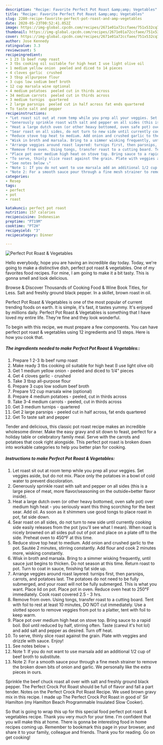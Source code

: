 ```yaml
---
description: "Recipe: Favorite Perfect Pot Roast &amp;amp; Vegetables"
title: "Recipe: Favorite Perfect Pot Roast &amp;amp; Vegetables"
slug: 2280-recipe-favorite-perfect-pot-roast-and-amp-vegetables
date: 2020-05-23T00:52:41.052Z
image: https://img-global.cpcdn.com/recipes/2671e01a72ccfaee/751x532cq70/perfect-pot-roast-vegetables-recipe-main-photo.jpg
thumbnail: https://img-global.cpcdn.com/recipes/2671e01a72ccfaee/751x532cq70/perfect-pot-roast-vegetables-recipe-main-photo.jpg
cover: https://img-global.cpcdn.com/recipes/2671e01a72ccfaee/751x532cq70/perfect-pot-roast-vegetables-recipe-main-photo.jpg
author: Jose Kennedy
ratingvalue: 3.3
reviewcount: 5
recipeingredient:
- 1 23 lb beef rump roast
- 3 tbs cooking oil suitable for high heat I use light olive oil
- 1 medium yellow onion  peeled and diced to 14 pieces
- 4 cloves garlic  crushed
- 3 tbsp allpurpose flour
- 3 cups low sodium beef broth
- 12 cup marsala wine optional
- 4 medium potatoes  peeled cut in thirds across
- 34 medium carrots  peeled cut in thirds across
- 3 medium turnips  quartered
- 2 large parsnips  peeled cut in half across fat ends quartered
- To taste salt and pepper
recipeinstructions:
- "Let roast sit out at room temp while you prep all your veggies. Set veggies aside, but do not mix. Place only the potatoes in a bowl of cold water to prevent discoloration."
- "Generously sprinkle roast with salt and pepper on all sides (this is a large piece of meat, more flavor/seasoning on the outside=better flavor inside)."
- "Heat a large dutch oven (or other heavy bottomed, oven safe pot) over medium high heat - you seriously want this thing scorching for the best sear. Add oil. As soon as it shimmers use good tongs to place roast in pot, fat side down."
- "Sear roast on all sides, do not turn to new side until currently cooking side easily releases from the pot (you&#39;ll see what I mean). When roast is nicely browned on all sides pull out of pot and place on a plate off to the side. Preheat oven to 450°F at this time."
- "Reduce stove top heat to medium. Add onion and crushed garlic to the pot. Sautée 2 minutes, stirring constantly. Add flour and cook 2 minutes more, wisking constantly."
- "Wisk in broth and marsala. Bring to a simmer wisking frequently, until sauce just begins to thicken. Do not season at this time. Return roast to pot. Turn to coat in sauce, finishing fat side up."
- "Arrange veggies around roast layered: turnips first, then parsnips, carrots, and potatoes last. The potatoes do not need to be fully submerged, and your roast will not be fully submerged. This is what you want. Place lid on pot. Place pot in oven. Reduce oven heat to 250°F immediately. Cook roast covered 2.5 - 3 hrs."
- "Remove from oven. Using tongs, transfer roast to a cutting board. Tent with foil to rest at least 10 minutes, DO NOT cut immediately. Use a slotted spoon to remove veggies from pot to a platter, tent with foil to keep warm."
- "Place pot over medium high heat on stove top. Bring sauce to a rapid boil. Boil until reduced by half, stirring often. Taste (careul it&#39;s hot lol) and add salt and pepper as desired. Turn off heat."
- "To serve, thinly slice roast against the grain. Plate with veggies and drizzle with sauce. Enjoy!"
- "See notes below ⤵"
- "Note 1: If you do not want to use marsala add an additional 1/2 cup of beef broth to substitute."
- "Note 2: For a smooth sauce pour through a fine mesh strainer to remove the broken down bits of onion and garlic. We personally like the extra pieces in ours."
categories:
- Resep
tags:
- perfect
- pot
- roast

katakunci: perfect pot roast
nutrition: 157 calories
recipecuisine: Indonesian
preptime: "PT19M"
cooktime: "PT2H"
recipeyield: "3"
recipecategory: Dinner

---
```



![Perfect Pot Roast &amp; Vegetables](https://img-global.cpcdn.com/recipes/2671e01a72ccfaee/751x532cq70/perfect-pot-roast-vegetables-recipe-main-photo.jpg)

Hello everybody, hope you are having an incredible day today. Today, we're going to make a distinctive dish, perfect pot roast &amp; vegetables. One of my favorites food recipes. For mine, I am going to make it a bit tasty. This is gonna smell and look delicious.

Browse &amp; Discover Thousands of Cooking Food &amp; Wine Book Titles, for Less. Salt and freshly ground black pepper. In a skillet, brown roast in oil.

Perfect Pot Roast &amp; Vegetables is one of the most popular of current trending foods on earth. It is simple, it's fast, it tastes yummy. It's enjoyed by millions daily. Perfect Pot Roast &amp; Vegetables is something that I have loved my entire life. They're fine and they look wonderful.


To begin with this recipe, we must prepare a few components. You can have perfect pot roast &amp; vegetables using 12 ingredients and 13 steps. Here is how you cook that.

##### The ingredients needed to make Perfect Pot Roast &amp; Vegetables::

1. Prepare 1 2-3 lb beef rump roast
1. Make ready 3 tbs cooking oil suitable for high heat (I use light olive oil)
1. Get 1 medium yellow onion - peeled and diced to 1/4&#34; pieces
1. Get 4 cloves garlic - crushed
1. Take 3 tbsp all-purpose flour
1. Prepare 3 cups low sodium beef broth
1. Prepare 1/2 cup marsala wine (optional)
1. Prepare 4 medium potatoes - peeled, cut in thirds across
1. Take 3-4 medium carrots - peeled, cut in thirds across
1. Get 3 medium turnips - quartered
1. Get 2 large parsnips - peeled cut in half across, fat ends quartered
1. Get To taste salt and pepper


Tender and delicious, this classic pot roast recipe makes an incredible wholesome dinner. Make the easy gravy and sit down to feast, perfect for a holiday table or celebratory family meal. Serve with the carrots and potatoes that cook right alongside. This perfect pot roast is broken down into workable categories to help you better plan for cooking. 

##### Instructions to make Perfect Pot Roast &amp; Vegetables:

1. Let roast sit out at room temp while you prep all your veggies. Set veggies aside, but do not mix. Place only the potatoes in a bowl of cold water to prevent discoloration.
1. Generously sprinkle roast with salt and pepper on all sides (this is a large piece of meat, more flavor/seasoning on the outside=better flavor inside).
1. Heat a large dutch oven (or other heavy bottomed, oven safe pot) over medium high heat - you seriously want this thing scorching for the best sear. Add oil. As soon as it shimmers use good tongs to place roast in pot, fat side down.
1. Sear roast on all sides, do not turn to new side until currently cooking side easily releases from the pot (you&#39;ll see what I mean). When roast is nicely browned on all sides pull out of pot and place on a plate off to the side. Preheat oven to 450°F at this time.
1. Reduce stove top heat to medium. Add onion and crushed garlic to the pot. Sautée 2 minutes, stirring constantly. Add flour and cook 2 minutes more, wisking constantly.
1. Wisk in broth and marsala. Bring to a simmer wisking frequently, until sauce just begins to thicken. Do not season at this time. Return roast to pot. Turn to coat in sauce, finishing fat side up.
1. Arrange veggies around roast layered: turnips first, then parsnips, carrots, and potatoes last. The potatoes do not need to be fully submerged, and your roast will not be fully submerged. This is what you want. Place lid on pot. Place pot in oven. Reduce oven heat to 250°F immediately. Cook roast covered 2.5 - 3 hrs.
1. Remove from oven. Using tongs, transfer roast to a cutting board. Tent with foil to rest at least 10 minutes, DO NOT cut immediately. Use a slotted spoon to remove veggies from pot to a platter, tent with foil to keep warm.
1. Place pot over medium high heat on stove top. Bring sauce to a rapid boil. Boil until reduced by half, stirring often. Taste (careul it&#39;s hot lol) and add salt and pepper as desired. Turn off heat.
1. To serve, thinly slice roast against the grain. Plate with veggies and drizzle with sauce. Enjoy!
1. See notes below ⤵
1. Note 1: If you do not want to use marsala add an additional 1/2 cup of beef broth to substitute.
1. Note 2: For a smooth sauce pour through a fine mesh strainer to remove the broken down bits of onion and garlic. We personally like the extra pieces in ours.


Sprinkle the beef chuck roast all over with salt and freshly ground black pepper. The Perfect Crock Pot Roast should be full of flavor and fall a part tender. Notes on the Perfect Crock Pot Roast Recipe. We used brown gravy mix in this recipe. I made up The Perfect Crock Pot Roast in good ol&#39; Sir Hamilton (my Hamilton Beach Programmable Insulated Slow Cooker). 

So that is going to wrap this up for this special food perfect pot roast &amp; vegetables recipe. Thank you very much for your time. I'm confident that you will make this at home. There is gonna be interesting food in home recipes coming up. Remember to bookmark this page in your browser, and share it to your family, colleague and friends. Thank you for reading. Go on get cooking!
